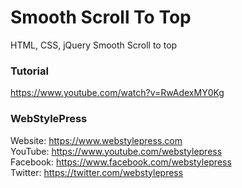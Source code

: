 # Smooth Scroll To Top
HTML, CSS, jQuery Smooth Scroll to top

### Tutorial

https://www.youtube.com/watch?v=RwAdexMY0Kg

### WebStylePress

Website: https://www.webstylepress.com<br />
YouTube: https://www.youtube.com/webstylepress<br />
Facebook: https://www.facebook.com/webstylepress<br />
Twitter: https://twitter.com/webstylepress
